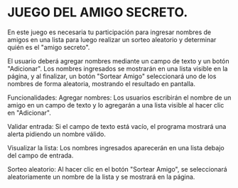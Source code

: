 <h1>JUEGO DEL AMIGO SECRETO.</h1>

<p>En este juego es necesaria tu participación para ingresar nombres de amigos en una lista para luego realizar un sorteo aleatorio y determinar quién es el "amigo secreto".</p>

<p>El usuario deberá agregar nombres mediante un campo de texto y un botón "Adicionar". Los nombres ingresados se mostrarán en una lista visible en la página, y al finalizar,
  un botón "Sortear Amigo" seleccionará uno de los nombres de forma aleatoria, mostrando el resultado en pantalla.</p>

<p>Funcionalidades:
Agregar nombres: Los usuarios escribirán el nombre de un amigo en un campo de texto y lo agregarán a una lista visible al hacer clic en "Adicionar".

Validar entrada: Si el campo de texto está vacío, el programa mostrará una alerta pidiendo un nombre válido.

Visualizar la lista: Los nombres ingresados aparecerán en una lista debajo del campo de entrada.

Sorteo aleatorio: Al hacer clic en el botón "Sortear Amigo", se seleccionará aleatoriamente un nombre de la lista y se mostrará en la página.</p>

